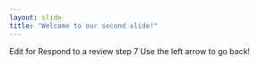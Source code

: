 ```yaml
---
layout: slide
title: "Welcome to our second slide!"
---
```

Edit for Respond to a review step 7
Use the left arrow to go back! 
